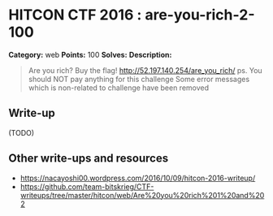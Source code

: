 # HITCON CTF 2016 : are-you-rich-2-100

**Category:** web
**Points:** 100
**Solves:**
**Description:**

> Are you rich? Buy the flag! <http://52.197.140.254/are_you_rich/> ps. You should NOT pay anything for this challenge Some error messages which is non-related to challenge have been removed


## Write-up

(TODO)

## Other write-ups and resources

* https://nacayoshi00.wordpress.com/2016/10/09/hitcon-2016-writeup/
* https://github.com/team-bitskrieg/CTF-writeups/tree/master/hitcon/web/Are%20you%20rich%201%20and%202
